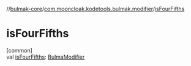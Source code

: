 //[bulmak-core](../../index.md)/[com.mooncloak.kodetools.bulmak.modifier](index.md)/[isFourFifths](is-four-fifths.md)

# isFourFifths

[common]\
val [isFourFifths](is-four-fifths.md): [BulmaModifier](-bulma-modifier/index.md)
